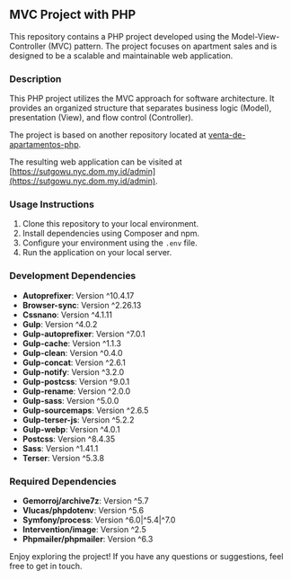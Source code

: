 ## MVC Project with PHP

This repository contains a PHP project developed using the Model-View-Controller (MVC) pattern. The project focuses on apartment sales and is designed to be a scalable and maintainable web application.

### Description

This PHP project utilizes the MVC approach for software architecture. It provides an organized structure that separates business logic (Model), presentation (View), and flow control (Controller).

The project is based on another repository located at [venta-de-apartamentos-php](https://github.com/Bujio/venta-de-apartamentos-php/).

The resulting web application can be visited at [https://sutgowu.nyc.dom.my.id/admin](https://sutgowu.nyc.dom.my.id/admin).

### Usage Instructions

1. Clone this repository to your local environment.
2. Install dependencies using Composer and npm.
3. Configure your environment using the `.env` file.
4. Run the application on your local server.

### Development Dependencies

- **Autoprefixer**: Version ^10.4.17
- **Browser-sync**: Version ^2.26.13
- **Cssnano**: Version ^4.1.11
- **Gulp**: Version ^4.0.2
- **Gulp-autoprefixer**: Version ^7.0.1
- **Gulp-cache**: Version ^1.1.3
- **Gulp-clean**: Version ^0.4.0
- **Gulp-concat**: Version ^2.6.1
- **Gulp-notify**: Version ^3.2.0
- **Gulp-postcss**: Version ^9.0.1
- **Gulp-rename**: Version ^2.0.0
- **Gulp-sass**: Version ^5.0.0
- **Gulp-sourcemaps**: Version ^2.6.5
- **Gulp-terser-js**: Version ^5.2.2
- **Gulp-webp**: Version ^4.0.1
- **Postcss**: Version ^8.4.35
- **Sass**: Version ^1.41.1
- **Terser**: Version ^5.3.8

### Required Dependencies

- **Gemorroj/archive7z**: Version ^5.7
- **Vlucas/phpdotenv**: Version ^5.6
- **Symfony/process**: Version ^6.0|^5.4|^7.0
- **Intervention/image**: Version ^2.5
- **Phpmailer/phpmailer**: Version ^6.3

Enjoy exploring the project! If you have any questions or suggestions, feel free to get in touch.
